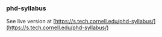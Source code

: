 ### phd-syllabus

See live version at [https://s.tech.cornell.edu/phd-syllabus/](https://s.tech.cornell.edu/phd-syllabus/)
